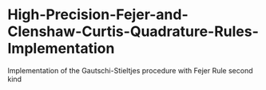 # High-Precision-Fejer-and-Clenshaw-Curtis-Quadrature-Rules-Implementation
Implementation of the Gautschi-Stieltjes procedure with Fejer Rule second kind
